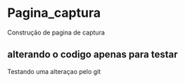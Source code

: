 # Pagina_captura
Construção de pagina de captura 

## alterando o codigo apenas para testar
Testando uma alteraçao pelo git
